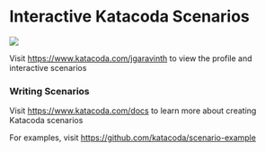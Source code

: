 # Interactive Katacoda Scenarios

[![](http://shields.katacoda.com/katacoda/jgaravinth/count.svg)](https://www.katacoda.com/jgaravinth "Get your profile on Katacoda.com")

Visit https://www.katacoda.com/jgaravinth to view the profile and interactive scenarios

### Writing Scenarios
Visit https://www.katacoda.com/docs to learn more about creating Katacoda scenarios

For examples, visit https://github.com/katacoda/scenario-example
